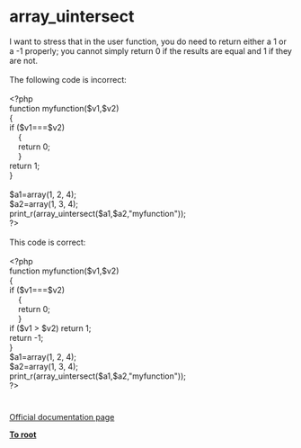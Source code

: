 # array_uintersect




<div class="phpcode"><span class="html">
I want to stress that in the user function, you do need to return either a 1 or a -1 properly; you cannot simply return 0 if the results are equal and 1 if they are not.&#xA0; <br><br>The following code is incorrect:<br><br><span class="default">&lt;?php<br></span><span class="keyword">function </span><span class="default">myfunction</span><span class="keyword">(</span><span class="default">$v1</span><span class="keyword">,</span><span class="default">$v2</span><span class="keyword">) <br>{<br>if (</span><span class="default">$v1</span><span class="keyword">===</span><span class="default">$v2</span><span class="keyword">)<br>&#xA0; &#xA0; {<br>&#xA0; &#xA0; return </span><span class="default">0</span><span class="keyword">;<br>&#xA0; &#xA0; }<br>return </span><span class="default">1</span><span class="keyword">;<br>}<br><br></span><span class="default">$a1</span><span class="keyword">=array(</span><span class="default">1</span><span class="keyword">, </span><span class="default">2</span><span class="keyword">, </span><span class="default">4</span><span class="keyword">);<br></span><span class="default">$a2</span><span class="keyword">=array(</span><span class="default">1</span><span class="keyword">, </span><span class="default">3</span><span class="keyword">, </span><span class="default">4</span><span class="keyword">);<br></span><span class="default">print_r</span><span class="keyword">(</span><span class="default">array_uintersect</span><span class="keyword">(</span><span class="default">$a1</span><span class="keyword">,</span><span class="default">$a2</span><span class="keyword">,</span><span class="string">&quot;myfunction&quot;</span><span class="keyword">));<br></span><span class="default">?&gt;<br></span><br>This code is correct:<br><br><span class="default">&lt;?php<br></span><span class="keyword">function </span><span class="default">myfunction</span><span class="keyword">(</span><span class="default">$v1</span><span class="keyword">,</span><span class="default">$v2</span><span class="keyword">) <br>{<br>if (</span><span class="default">$v1</span><span class="keyword">===</span><span class="default">$v2</span><span class="keyword">)<br>&#xA0; &#xA0; {<br>&#xA0; &#xA0; return </span><span class="default">0</span><span class="keyword">;<br>&#xA0; &#xA0; }<br>if (</span><span class="default">$v1 </span><span class="keyword">&gt; </span><span class="default">$v2</span><span class="keyword">) return </span><span class="default">1</span><span class="keyword">;<br>return -</span><span class="default">1</span><span class="keyword">;<br>}<br></span><span class="default">$a1</span><span class="keyword">=array(</span><span class="default">1</span><span class="keyword">, </span><span class="default">2</span><span class="keyword">, </span><span class="default">4</span><span class="keyword">);<br></span><span class="default">$a2</span><span class="keyword">=array(</span><span class="default">1</span><span class="keyword">, </span><span class="default">3</span><span class="keyword">, </span><span class="default">4</span><span class="keyword">);<br></span><span class="default">print_r</span><span class="keyword">(</span><span class="default">array_uintersect</span><span class="keyword">(</span><span class="default">$a1</span><span class="keyword">,</span><span class="default">$a2</span><span class="keyword">,</span><span class="string">&quot;myfunction&quot;</span><span class="keyword">));<br></span><span class="default">?&gt;</span>
</span>
</div>
  

#

[Official documentation page](https://www.php.net/manual/en/function.array-uintersect.php)

**[To root](/README.md)**